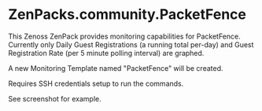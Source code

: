 ZenPacks.community.PacketFence
==============================

This Zenoss ZenPack provides monitoring capabilities for PacketFence. Currently only Daily Guest Registrations (a running total per-day) and Guest Registration Rate (per 5 minute polling interval) are graphed.

A new Monitoring Template named "PacketFence" will be created.

Requires SSH credentials setup to run the commands.

See screenshot for example.

